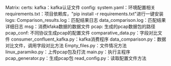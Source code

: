 Matrix:
    certs:
        kafka：kafka认证文件
    config:
        system.yaml：环境配置相关
        requirements.txt：项目依赖库，"pip install -r requirements.txt"进行一键安装
    logs:
        Comparison_results.log：匹配结果日志
        data_comparison.log：匹配结果详细日志
    msg：消费kfaka数据的数据文件
    pcap:
        生成的pcap数据包的路径
    pcap_conf:
        不同协议生成pcap的配置文件
    comparative_data.py：字段对比文件
    consumer_confluent_kafka.py：kafka消费程序
    data_comparison.py：数据对比文件，调用字段对比方法
    Empty_files.py：文件情况方法
    linux_paramiko.py：上传pcap包及打流
    main.py：执行主程序
    pcap_generator.py：生成pcap包
    read_config.py：读取配置文件方法
    
